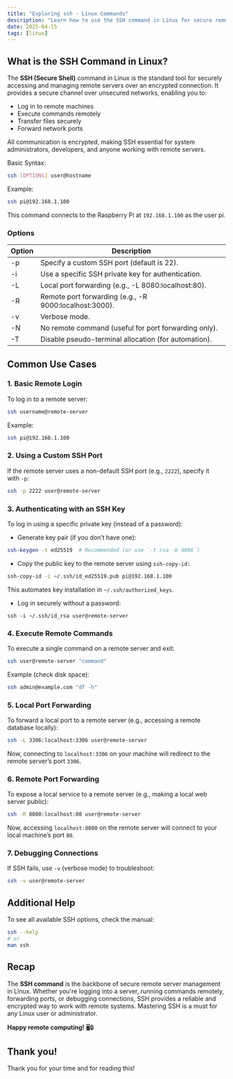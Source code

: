 ```yaml
---
title: "Exploring ssh - Linux Commands"
description: "Learn how to use the SSH command in Linux for secure remote access, port forwarding & key authentication. Essential for sysadmins & developers! 🔐🖥️"
date: 2025-04-15
tags: [linux]
---
```


## **What is the SSH Command in Linux?**

The **SSH (Secure Shell)** command in Linux is the standard tool for securely accessing and managing remote servers over an encrypted connection. It provides a secure channel over unsecured networks, enabling you to:

- Log in to remote machines
- Execute commands remotely
- Transfer files securely
- Forward network ports

All communication is encrypted, making SSH essential for system administrators, developers, and anyone working with remote servers.

Basic Syntax:

```bash
ssh [OPTIONS] user@hostname
```

Example:

```bash
ssh pi@192.168.1.100
```

This command connects to the Raspberry Pi at `192.168.1.100` as the user pi.

### Options

| Option | Description |
| --- | --- |
| -p | Specify a custom SSH port (default is 22). |
| -i | Use a specific SSH private key for authentication. |
| -L | Local port forwarding (e.g., -L 8080:localhost:80). |
| -R | Remote port forwarding (e.g., -R 9000:localhost:3000). |
| -v | Verbose mode. |
| -N | No remote command (useful for port forwarding only). |
| -T | Disable pseudo-terminal allocation (for automation). |

## Common Use Cases

### 1. Basic Remote Login

To log in to a remote server:

```bash
ssh username@remote-server
```

Example:

```bash
ssh pi@192.168.1.100
```

### 2. Using a Custom SSH Port

If the remote server uses a non-default SSH port (e.g., `2222`), specify it with `-p`:

```bash
ssh -p 2222 user@remote-server
```

### 3. Authenticating with an SSH Key

To log in using a specific private key (instead of a password):

- Generate key pair (if you don’t have one):

```bash
ssh-keygen -t ed25519  # Recommended (or use `-t rsa -b 4096`)
```

- Copy the public key to the remote server using `ssh-copy-id:`

```bash
ssh-copy-id -i ~/.ssh/id_ed25519.pub pi@192.168.1.100
```

This automates key installation in `~/.ssh/authorized_keys`.

- Log in securely without a password:

```
ssh -i ~/.ssh/id_rsa user@remote-server
```

### 4. Execute Remote Commands

To execute a single command on a remote server and exit:

```bash
ssh user@remote-server "command"
```

Example (check disk space):

```bash
ssh admin@example.com "df -h"
```

### 5. Local Port Forwarding

To forward a local port to a remote server (e.g., accessing a remote database locally):

```bash
ssh -L 3306:localhost:3306 user@remote-server
```

Now, connecting to `localhost:3306` on your machine will redirect to the remote server’s port `3306`.

### 6. Remote Port Forwarding

To expose a local service to a remote server (e.g., making a local web server public):

```bash
ssh -R 8080:localhost:80 user@remote-server
```

Now, accessing `localhost:8080` on the remote server will connect to your local machine’s port `80`.

### 7. Debugging Connections

If SSH fails, use `-v` (verbose mode) to troubleshoot:

```bash
ssh -v user@remote-server
```

## Additional Help

To see all available SSH options, check the manual:

```bash
ssh --help
# or
man ssh
```

## Recap

The **SSH command** is the backbone of secure remote server management in Linux. Whether you're logging into a server, running commands remotely, forwarding ports, or debugging connections, SSH provides a reliable and encrypted way to work with remote systems. Mastering SSH is a must for any Linux user or administrator.

**Happy remote computing!** 🖥️🔒

## Thank you!

Thank you for your time and for reading this!